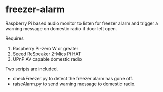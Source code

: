 # freezer-alarm
Raspberry Pi based audio monitor to listen for freezer alarm and trigger a warning message on domestic radio if door left open.

Requires
1. Raspberry Pi-zero W or greater
2. Seeed ReSpeaker 2-Mics Pi HAT 
3. UPnP AV capable domestic radio

Two scripts are included. 
- checkFreezer.py to detect the freezer alarm has gone off.
- raiseAlarm.py to send warning message to domestic radio.
